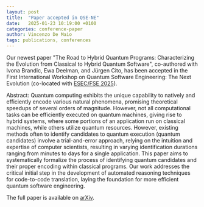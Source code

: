 ```yaml
---
layout: post
title:  "Paper accepted in QSE-NE"
date:   2025-01-23 10:19:00 +0100
categories: conference-paper
author: Vincenzo De Maio
tags: publications, conferences
---
```

Our newest paper "The Road to Hybrid Quantum Programs: Characterizing the Evolution from Classical to Hybrid Quantum Software", co-authored with Ivona Brandic, Ewa Deelman, and Jürgen Cito, has been accepted in the First International Workshop on Quantum Software Engineering: The Next Evolution (co-located with [ESEC/FSE 2025](https://conf.researchr.org/home/fse-2025)). 

Abstract: Quantum computing exhibits the unique capability to natively and efficiently encode various natural phenomena, promising theoretical speedups of several orders of magnitude. However, not all computational tasks can be efficiently executed on quantum machines, giving rise to hybrid systems, where some portions of an application run on classical machines, while others utilize quantum resources. However, existing methods
often to identify candidates to quantum execution (quantum candidates) involve a trial-and-error approach, relying on the intuition and expertise of computer scientists, resulting in varying identification durations ranging from minutes to days for a single application.
This paper aims to systematically formalize the process of identifying quantum candidates and their proper encoding within classical programs. Our work addresses the critical initial step in the development of automated reasoning techniques for code-to-code translation, laying the foundation for more efficient quantum software engineering. 

The full paper is available on [arXiv](https://arxiv.org/abs/2503.11450).


